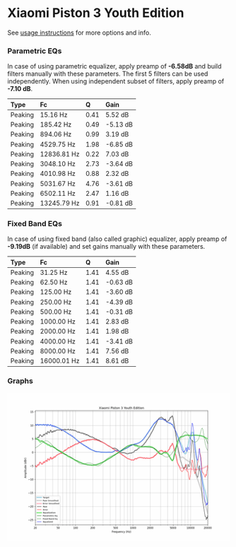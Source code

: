 # Xiaomi Piston 3 Youth Edition
See [usage instructions](https://github.com/jaakkopasanen/AutoEq#usage) for more options and info.

### Parametric EQs
In case of using parametric equalizer, apply preamp of **-6.58dB** and build filters manually
with these parameters. The first 5 filters can be used independently.
When using independent subset of filters, apply preamp of **-7.10 dB**.

| Type    | Fc          |    Q | Gain     |
|:--------|:------------|:-----|:---------|
| Peaking | 15.16 Hz    | 0.41 | 5.52 dB  |
| Peaking | 185.42 Hz   | 0.49 | -5.13 dB |
| Peaking | 894.06 Hz   | 0.99 | 3.19 dB  |
| Peaking | 4529.75 Hz  | 1.98 | -6.85 dB |
| Peaking | 12836.81 Hz | 0.22 | 7.03 dB  |
| Peaking | 3048.10 Hz  | 2.73 | -3.64 dB |
| Peaking | 4010.98 Hz  | 0.88 | 2.32 dB  |
| Peaking | 5031.67 Hz  | 4.76 | -3.61 dB |
| Peaking | 6502.11 Hz  | 2.47 | 1.16 dB  |
| Peaking | 13245.79 Hz | 0.91 | -0.81 dB |

### Fixed Band EQs
In case of using fixed band (also called graphic) equalizer, apply preamp of **-9.19dB**
(if available) and set gains manually with these parameters.

| Type    | Fc          |    Q | Gain     |
|:--------|:------------|:-----|:---------|
| Peaking | 31.25 Hz    | 1.41 | 4.55 dB  |
| Peaking | 62.50 Hz    | 1.41 | -0.63 dB |
| Peaking | 125.00 Hz   | 1.41 | -3.60 dB |
| Peaking | 250.00 Hz   | 1.41 | -4.39 dB |
| Peaking | 500.00 Hz   | 1.41 | -0.31 dB |
| Peaking | 1000.00 Hz  | 1.41 | 2.83 dB  |
| Peaking | 2000.00 Hz  | 1.41 | 1.98 dB  |
| Peaking | 4000.00 Hz  | 1.41 | -3.41 dB |
| Peaking | 8000.00 Hz  | 1.41 | 7.56 dB  |
| Peaking | 16000.01 Hz | 1.41 | 8.61 dB  |

### Graphs
![](./Xiaomi%20Piston%203%20Youth%20Edition.png)